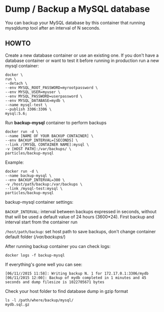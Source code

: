 Dump / Backup a MySQL database
============================
You can backup your MySQL database by this container that running mysqldump tool after an interval of N seconds.

HOWTO
-----
Create a new database container or use an existing one.
If you don't have a database container or want to test it before running in production run a new mysql container:

    docker \
    run \
    --detach \
    --env MYSQL_ROOT_PASSWORD=myrootpassword \
    --env MYSQL_USER=myuser \
    --env MYSQL_PASSWORD=userpassword \
    --env MYSQL_DATABASE=mydb \
    --name mysql-test \
    --publish 3306:3306 \
    mysql:5.6;
   
 Run **backup-mysql** container to perform backups

    docker run -d \
    --name [NAME OF YOUR BACKUP CONTAINER] \
    --env BACKUP_INTERVAL=[SECONDS] \
    --link /[MYSQL CONTAINER NAME]:mysql \
	-v [HOST PATH]:/var/backups/ \
    particles/backup-mysql

Example:

    docker run -d \
    --name backup-mysql \
    --env BACKUP_INTERVAL=300 \
    -v /host/path/backup:/var/backups \
    --link /mysql-test:mysql \
    particles/backup-mysql

backup-mysql container settings:

`BACKUP_INTERVAL`: interval between backups expressed in seconds, without that will be used a default value of 24 hours (3600*24). First backup and interval start from the container run

`/host/path/backup`: set host path to save backups, don't change container default folder (*/var/backups/*)

After running backup container you can check logs:

    docker logs -f backup-mysql

If everything's gone well you can see:

    [06/11//2015 11:58]: Writing backup N. 1 for 172.17.0.1:3306/mydb
    [06/11/2015 12:00]: Backup of mydb completed in 1 minutes and 45 seconds and dump filesize is 1022705671 bytes

Check your host folder to find database dump in gzip format

    ls -l /path/where/backup/mysql/
    mydb.sql.gz

